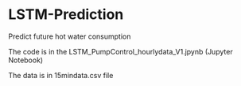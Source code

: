 # LSTM-Prediction
Predict future hot water consumption

The code is in the LSTM_PumpControl_hourlydata_V1.jpynb (Jupyter Notebook)

The data is in 15mindata.csv file
